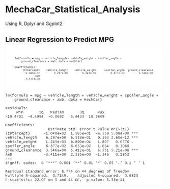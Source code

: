# MechaCar_Statistical_Analysis
Using R, Dplyr and Ggplot2

## Linear Regression to Predict MPG

![Linear](https://github.com/stephenanayashilliard/MechaCar_Statistical_Analysis/blob/main/Resources/Deliverable_one_linear.png)

![Summary](https://github.com/stephenanayashilliard/MechaCar_Statistical_Analysis/blob/main/Resources/Deliverable_summary.png)
